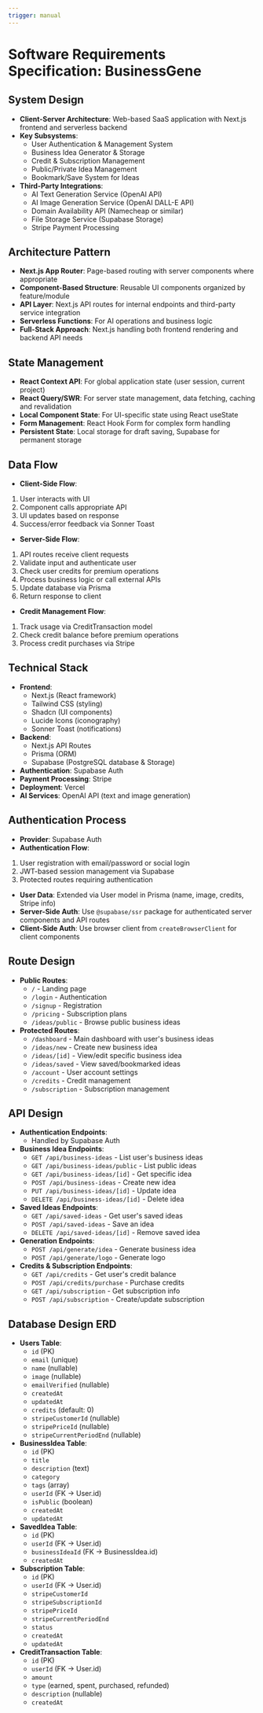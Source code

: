 ```yaml
---
trigger: manual
---
```


# Software Requirements Specification: BusinessGene

## System Design

- **Client-Server Architecture**: Web-based SaaS application with Next.js frontend and serverless backend
- **Key Subsystems**:
  - User Authentication \& Management System
  - Business Idea Generator \& Storage
  - Credit \& Subscription Management
  - Public/Private Idea Management
  - Bookmark/Save System for Ideas
- **Third-Party Integrations**:
  - AI Text Generation Service (OpenAI API)
  - AI Image Generation Service (OpenAI DALL-E API)
  - Domain Availability API (Namecheap or similar)
  - File Storage Service (Supabase Storage)
  - Stripe Payment Processing

## Architecture Pattern

- **Next.js App Router**: Page-based routing with server components where appropriate
- **Component-Based Structure**: Reusable UI components organized by feature/module
- **API Layer**: Next.js API routes for internal endpoints and third-party service integration
- **Serverless Functions**: For AI operations and business logic
- **Full-Stack Approach**: Next.js handling both frontend rendering and backend API needs

## State Management

- **React Context API**: For global application state (user session, current project)
- **React Query/SWR**: For server state management, data fetching, caching and revalidation
- **Local Component State**: For UI-specific state using React useState
- **Form Management**: React Hook Form for complex form handling
- **Persistent State**: Local storage for draft saving, Supabase for permanent storage

## Data Flow

- **Client-Side Flow**:

1. User interacts with UI
2. Component calls appropriate API
3. UI updates based on response
4. Success/error feedback via Sonner Toast

- **Server-Side Flow**:

1. API routes receive client requests
2. Validate input and authenticate user
3. Check user credits for premium operations
4. Process business logic or call external APIs
5. Update database via Prisma
6. Return response to client

- **Credit Management Flow**:

1. Track usage via CreditTransaction model
2. Check credit balance before premium operations
3. Process credit purchases via Stripe

## Technical Stack

- **Frontend**:
  - Next.js (React framework)
  - Tailwind CSS (styling)
  - Shadcn (UI components)
  - Lucide Icons (iconography)
  - Sonner Toast (notifications)
- **Backend**:
  - Next.js API Routes
  - Prisma (ORM)
  - Supabase (PostgreSQL database \& Storage)
- **Authentication**: Supabase Auth
- **Payment Processing**: Stripe
- **Deployment**: Vercel
- **AI Services**: OpenAI API (text and image generation)

## Authentication Process

- **Provider**: Supabase Auth
- **Authentication Flow**:

1. User registration with email/password or social login
2. JWT-based session management via Supabase
3. Protected routes requiring authentication

- **User Data**: Extended via User model in Prisma (name, image, credits, Stripe info)
- **Server-Side Auth**: Use `@supabase/ssr` package for authenticated server components and API routes
- **Client-Side Auth**: Use browser client from `createBrowserClient` for client components

## Route Design

- **Public Routes**:
  - `/` - Landing page
  - `/login` - Authentication
  - `/signup` - Registration
  - `/pricing` - Subscription plans
  - `/ideas/public` - Browse public business ideas
- **Protected Routes**:
  - `/dashboard` - Main dashboard with user's business ideas
  - `/ideas/new` - Create new business idea
  - `/ideas/[id]` - View/edit specific business idea
  - `/ideas/saved` - View saved/bookmarked ideas
  - `/account` - User account settings
  - `/credits` - Credit management
  - `/subscription` - Subscription management

## API Design

- **Authentication Endpoints**:
  - Handled by Supabase Auth
- **Business Idea Endpoints**:
  - `GET /api/business-ideas` - List user's business ideas
  - `GET /api/business-ideas/public` - List public ideas
  - `GET /api/business-ideas/[id]` - Get specific idea
  - `POST /api/business-ideas` - Create new idea
  - `PUT /api/business-ideas/[id]` - Update idea
  - `DELETE /api/business-ideas/[id]` - Delete idea
- **Saved Ideas Endpoints**:
  - `GET /api/saved-ideas` - Get user's saved ideas
  - `POST /api/saved-ideas` - Save an idea
  - `DELETE /api/saved-ideas/[id]` - Remove saved idea
- **Generation Endpoints**:
  - `POST /api/generate/idea` - Generate business idea
  - `POST /api/generate/logo` - Generate logo
- **Credits \& Subscription Endpoints**:
  - `GET /api/credits` - Get user's credit balance
  - `POST /api/credits/purchase` - Purchase credits
  - `GET /api/subscription` - Get subscription info
  - `POST /api/subscription` - Create/update subscription

## Database Design ERD

- **Users Table**:
  - `id` (PK)
  - `email` (unique)
  - `name` (nullable)
  - `image` (nullable)
  - `emailVerified` (nullable)
  - `createdAt`
  - `updatedAt`
  - `credits` (default: 0)
  - `stripeCustomerId` (nullable)
  - `stripePriceId` (nullable)
  - `stripeCurrentPeriodEnd` (nullable)
- **BusinessIdea Table**:
  - `id` (PK)
  - `title`
  - `description` (text)
  - `category`
  - `tags` (array)
  - `userId` (FK -> User.id)
  - `isPublic` (boolean)
  - `createdAt`
  - `updatedAt`
- **SavedIdea Table**:
  - `id` (PK)
  - `userId` (FK -> User.id)
  - `businessIdeaId` (FK -> BusinessIdea.id)
  - `createdAt`
- **Subscription Table**:
  - `id` (PK)
  - `userId` (FK -> User.id)
  - `stripeCustomerId`
  - `stripeSubscriptionId`
  - `stripePriceId`
  - `stripeCurrentPeriodEnd`
  - `status`
  - `createdAt`
  - `updatedAt`
- **CreditTransaction Table**:
  - `id` (PK)
  - `userId` (FK -> User.id)
  - `amount`
  - `type` (earned, spent, purchased, refunded)
  - `description` (nullable)
  - `createdAt`
